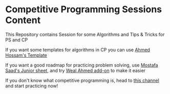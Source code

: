 # Competitive Programming Sessions Content

This Repository contains Session for some Algorithms and Tips & Tricks for PS and CP

If you want some templates for algorithms in CP you can use [Ahmed Hossam's Template](https://github.com/7oSkaaa/CP-Templates.git)

If you want a good roadmap for practicing problem solving, use [Mostafa Saad's Junior sheet](https://docs.google.com/spreadsheets/d/1iJZWP2nS_OB3kCTjq8L6TrJJ4o-5lhxDOyTaocSYc-k/edit#gid=84654839), and try [Weal Ahmed add-on](https://github.com/Waelahmed99/junior-sheet-add-on) to make it easier <br> 

If you don't know what competitive programming is, head to [this channel](https://www.youtube.com/channel/UC8OxKsmAyrGAfBiluhpLkbA) and start practicing now!
